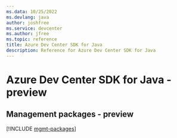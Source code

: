 ```yaml
---
ms.data: 10/25/2022
ms.devlang: java
author: joshfree
ms.service: devcenter
ms.author: jfree
ms.topic: reference
title: Azure Dev Center SDK for Java
description: Reference for Azure Dev Center SDK for Java
---
```

# Azure Dev Center SDK for Java - preview

## Management packages - preview
[!INCLUDE [mgmt-packages](dev-center-mgmt-index.md)]